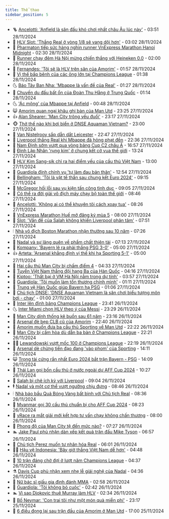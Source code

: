 ```yaml
---
title: Thể thao
sidebar_position: 5
---
```


<!-- vnexpress-the-thao:START -->
- 🪜 [Ancelotti: &#39;Anfield là sân đấu khó chơi nhất châu Âu lúc này&#39;](https://vnexpress.net/ancelotti-anfield-la-san-dau-kho-choi-nhat-chau-au-luc-nay-4821280.html) - 03:51 28/11/2024
- 🦩 [HLV Slot: &#39;Thắng Real ở vòng 1/8 sẽ vang dội hơn&#39;](https://vnexpress.net/hlv-slot-thang-real-o-vong-1-8-se-vang-doi-hon-4821310.html) - 03:02 28/11/2024
- 🧰 [Pharmaton tiếp sức hàng nghìn runner VnExpress Marathon Hanoi Midnight](https://vnexpress.net/pharmaton-tiep-suc-hang-nghin-runner-vnexpress-marathon-hanoi-midnight-4821288.html) - 02:30 28/11/2024
- 🤗 [Runner chạy đêm Hà Nội mừng chiến thắng với Heineken 0.0](https://vnexpress.net/runner-chay-dem-ha-noi-mung-chien-thang-voi-heineken-0-0-4820908.html) - 02:00 28/11/2024
- 🥳 [Fernandes: &#39;Tôi sẽ là HLV trên sân của Amorim&#39;](https://vnexpress.net/fernandes-toi-se-la-hlv-tren-san-cua-amorim-4821213.html) - 01:57 28/11/2024
- 🦣 [Vị thế bấp bênh của các ông lớn tại Champions League](https://vnexpress.net/vi-the-bap-benh-cua-cac-ong-lon-tai-champions-league-4821246.html) - 01:38 28/11/2024
- 🌜 [Báo Tây Ban Nha: &#39;Mbappe là vấn đề của Real&#39;](https://vnexpress.net/bao-tay-ban-nha-mbappe-la-van-de-cua-real-4821227.html) - 01:27 28/11/2024
- 🫶 [Chuyến du đấu bất ổn của Đoàn Thu Hằng ở Trung Quốc](https://vnexpress.net/chuyen-du-dau-bat-on-cua-doan-thu-hang-o-trung-quoc-4820981.html) - 01:14 28/11/2024
- 🌜 [&#39;Ác mộng&#39; của Mbappe tại Anfield](https://vnexpress.net/ac-mong-cua-mbappe-tai-anfield-4821228.html) - 00:48 28/11/2024
- 😺 [Amorim quan ngại khâu ghi bàn của Man Utd](https://vnexpress.net/amorim-quan-ngai-khau-ghi-ban-cua-man-utd-4821214.html) - 23:25 27/11/2024
- 👍 [Alan Shearer: &#39;Man City trông yếu đuối&#39;](https://vnexpress.net/alan-shearer-man-city-trong-yeu-duoi-4821093.html) - 23:17 27/11/2024
- 🐵 [Thở thế nào khi bơi biển ở DNSE Aquaman Vietnam?](https://vnexpress.net/tho-the-nao-khi-boi-bien-o-dnse-aquaman-vietnam-4820421.html) - 23:00 27/11/2024
- 💫 [Van Nistelrooy sắp dẫn dắt Leicester](https://vnexpress.net/van-nistelrooy-sap-dan-dat-leicester-4821212.html) - 22:47 27/11/2024
- 🦆 [Liverpool thắng Real khi Mbappe đá hỏng phạt đền](https://vnexpress.net/liverpool-thang-real-khi-mbappe-da-hong-phat-den-4821215.html) - 22:36 27/11/2024
- 🙉 [Nam Định sớm vượt qua vòng bảng Cup C2 châu Á](https://vnexpress.net/nam-dinh-som-vuot-qua-vong-bang-cup-c2-chau-a-4821204.html) - 16:57 27/11/2024
- 📝 [Đinh Lập Nhân &#39;rụng kim&#39; ở chung kết cờ vua thế giới](https://vnexpress.net/dinh-lap-nhan-rung-kim-o-chung-ket-co-vua-the-gioi-4821179.html) - 13:24 27/11/2024
- 💯 [HLV Kim Sang-sik chỉ ra hai điểm yếu của cầu thủ Việt Nam](https://vnexpress.net/hlv-kim-sang-sik-chi-ra-hai-diem-yeu-cua-cau-thu-viet-nam-4821160.html) - 13:00 27/11/2024
- 🌈 [Guardiola đính chính vụ &#39;tự làm đau bản thân&#39;](https://vnexpress.net/guardiola-dinh-chinh-vu-tu-lam-dau-ban-than-4821176.html) - 12:54 27/11/2024
- 🦩 [Bellingham: &#39;Tôi là vật tế thần sau chung kết Euro 2024&#39;](https://vnexpress.net/bellingham-toi-la-vat-te-than-sau-chung-ket-euro-2024-4821021.html) - 09:15 27/11/2024
- 🐲 [McGregor hối lỗi sau vụ kiện tấn công tình dục](https://vnexpress.net/mcgregor-hoi-loi-sau-vu-kien-tan-cong-tinh-duc-4821005.html) - 09:05 27/11/2024
- 🌁 [Có thể ra đời giải vô địch máy chạy bộ toàn thế giới](https://vnexpress.net/co-the-ra-doi-giai-vo-dich-may-chay-bo-toan-the-gioi-4820919.html) - 08:46 27/11/2024
- 💯 [Ancelotti: &#39;Không ai có thể khuyên tôi cách xoay tua&#39;](https://vnexpress.net/ancelotti-khong-ai-co-the-khuyen-toi-cach-xoay-tua-4821027.html) - 08:26 27/11/2024
- 🌝 [VnExpress Marathon Huế mở đăng ký mùa 5](https://vnexpress.net/vnexpress-marathon-hue-mo-dang-ky-mua-5-4820847.html) - 08:00 27/11/2024
- 🤖 [Slot: &#39;Vấn đề của Salah không khiến Liverpool phân tâm&#39;](https://vnexpress.net/slot-van-de-cua-salah-khong-khien-liverpool-phan-tam-4821014.html) - 07:51 27/11/2024
- 🕯 [Nhà vô địch Boston Marathon nhận thưởng sau 10 năm](https://vnexpress.net/nha-vo-dich-boston-marathon-nhan-thuong-sau-10-nam-4820923.html) - 07:26 27/11/2024
- 🧰 [Nadal và sự lãng quên về phẩm chất thiên tài](https://vnexpress.net/nadal-va-su-lang-quen-ve-pham-chat-thien-tai-4820820.html) - 07:13 27/11/2024
- 🥳 [Kompany: &#39;Bayern lẽ ra phải thắng PSG 3-0&#39;](https://vnexpress.net/kompany-bayern-le-ra-phai-thang-psg-3-0-4820812.html) - 05:00 27/11/2024
- 👍 [Arteta: &#39;Arsenal khẳng định vị thế khi hạ Sporting 5-1&#39;](https://vnexpress.net/arteta-arsenal-khang-dinh-vi-the-khi-ha-sporting-5-1-4820777.html) - 05:00 27/11/2024
- 💪 [Hai cầu thủ Man City bị chấm điểm 4](https://vnexpress.net/hai-cau-thu-man-city-bi-cham-diem-4-4820885.html) - 04:33 27/11/2024
- 👹 [Tuyển Việt Nam thắng đội hạng Ba của Hàn Quốc](https://vnexpress.net/tuyen-viet-nam-thang-doi-hang-ba-cua-han-quoc-4820931.html) - 04:16 27/11/2024
- 🧰 [Kiptoo: &#39;Thất bại ở VM Hà Nội nằm trong dự tính&#39;](https://vnexpress.net/kiptoo-that-bai-o-vm-ha-noi-nam-trong-du-tinh-4819660.html) - 03:57 27/11/2024
- 🚀 [Guardiola: &#39;Tôi muốn làm tổn thương chính mình&#39;](https://vnexpress.net/guardiola-toi-muon-lam-ton-thuong-chinh-minh-4820767.html) - 01:11 27/11/2024
- 🎃 [Trung vệ Hàn Quốc giúp Bayern hạ PSG](https://vnexpress.net/trung-ve-han-quoc-giup-bayern-ha-psg-4820795.html) - 01:06 27/11/2024
- 🧰 [Chủ tịch DNSE: &#39;DNSE Aquaman Vietnam là sân chơi biểu tượng môn bơi - chạy&#39;](https://vnexpress.net/chu-tich-dnse-dnse-aquaman-vietnam-la-san-choi-bieu-tuong-mon-boi-chay-4820199.html) - 01:00 27/11/2024
- 👀 [Inter lên đỉnh bảng Champions League](https://vnexpress.net/inter-len-dinh-bang-champions-league-4820759.html) - 23:41 26/11/2024
- 🌜 [Inter Miami chọn HLV theo ý của Messi](https://vnexpress.net/inter-miami-chon-hlv-theo-y-cua-messi-4820763.html) - 23:29 26/11/2024
- 🫶 [Man City dính thống kê buồn sau 61 năm](https://vnexpress.net/man-city-dinh-thong-ke-buon-sau-61-nam-4820762.html) - 23:16 26/11/2024
- 🦄 [Arsenal đè bẹp CLB cũ của Amorim](https://vnexpress.net/arsenal-de-bep-clb-cu-cua-amorim-4820756.html) - 22:40 26/11/2024
- 🥳 [Amorim muốn đưa ba cầu thủ Sporting về Man Utd](https://vnexpress.net/amorim-muon-dua-ba-cau-thu-sporting-ve-man-utd-4820752.html) - 22:22 26/11/2024
- 🐲 [Man City bị cầm hòa dù dẫn ba bàn ở Champions League](https://vnexpress.net/man-city-bi-cam-hoa-du-dan-ba-ban-o-champions-league-4820754.html) - 22:21 26/11/2024
- 🧑‍🏫 [Lewandowski vượt mốc 100 ở Champions League](https://vnexpress.net/lewandowski-vuot-moc-100-o-champions-league-4820753.html) - 22:19 26/11/2024
- 🤔 [Arsenal dè chừng tiền đạo đang &#39;vào phom&#39; của Sporting](https://vnexpress.net/arsenal-de-chung-tien-dao-dang-vao-phom-cua-sporting-4820380.html) - 14:11 26/11/2024
- 😺 [Trọng tài cứng rắn nhất Euro 2024 bắt trận Bayern - PSG](https://vnexpress.net/trong-tai-cung-ran-nhat-euro-2024-bat-tran-bayern-psg-4820681.html) - 14:09 26/11/2024
- 💪 [Thái Lan gọi bốn cầu thủ ở nước ngoài dự AFF Cup 2024](https://vnexpress.net/thai-lan-goi-bon-cau-thu-o-nuoc-ngoai-du-aff-cup-2024-4820679.html) - 10:27 26/11/2024
- 💼 [Salah bị chê ích kỷ với Liverpool](https://vnexpress.net/salah-bi-che-ich-ky-voi-liverpool-4820565.html) - 09:04 26/11/2024
- 🕴 [Nadal và một cơ thể vượt ngưỡng chịu đựng](https://vnexpress.net/nadal-va-mot-co-the-vuot-nguong-chiu-dung-4820610.html) - 08:46 26/11/2024
- 🕯 [Nhà báo bầu Quả Bóng Vàng bất bình với Chủ tịch Real](https://vnexpress.net/nha-bao-bau-qua-bong-vang-bat-binh-voi-chu-tich-real-4820554.html) - 08:36 26/11/2024
- 📝 [Myanmar gọi 30 cầu thủ chuẩn bị cho AFF Cup 2024](https://vnexpress.net/myanmar-goi-30-cau-thu-chuan-bi-cho-aff-cup-2024-4820509.html) - 08:23 26/11/2024
- 🧐 [vRace ra mắt giải mới kết hợp tư vấn chạy không chấn thương](https://vnexpress.net/vrace-ra-mat-giai-moi-ket-hop-tu-van-chay-khong-chan-thuong-4820549.html) - 08:00 26/11/2024
- 🙉 [Phong độ của Man City tệ đến mức nào?](https://vnexpress.net/phong-do-cua-man-city-te-den-muc-nao-4820526.html) - 07:27 26/11/2024
- 🏊 [Jake Paul phủ nhận dàn xếp kết quả trận đấu Mike Tyson](https://vnexpress.net/jake-paul-phu-nhan-dan-xep-ket-qua-tran-dau-mike-tyson-4820407.html) - 06:57 26/11/2024
- 🌊 [Chủ tịch Perez muốn tư nhân hóa Real](https://vnexpress.net/chu-tich-perez-muon-tu-nhan-hoa-real-4820495.html) - 06:01 26/11/2024
- 👨‍🏫 [Hậu vệ Indonesia: &#39;Bây giờ thắng Việt Nam dễ hơn&#39;](https://vnexpress.net/hau-ve-indonesia-bay-gio-thang-viet-nam-de-hon-4820296.html) - 04:48 26/11/2024
- 🥷 [10 trận đáng chờ đợi ở lượt năm Champions League](https://vnexpress.net/10-tran-dang-cho-doi-o-luot-nam-champions-league-4820276.html) - 04:37 26/11/2024
- ⚗️ [Davis Cup phủ nhận xem nhẹ lễ giải nghệ của Nadal](https://vnexpress.net/davis-cup-phu-nhan-xem-nhe-le-giai-nghe-cua-nadal-4820451.html) - 04:36 26/11/2024
- 🌮 [Nữ bác sĩ giấu gia đình đánh MMA](https://vnexpress.net/nu-bac-si-giau-gia-dinh-danh-mma-4820377.html) - 02:58 26/11/2024
- 🤩 [Guardiola: &#39;Tôi không bỏ cuộc&#39;](https://vnexpress.net/guardiola-toi-khong-bo-cuoc-4820299.html) - 02:42 26/11/2024
- 🏊 [Vì sao Djokovic thuê Murray làm HLV](https://vnexpress.net/vi-sao-djokovic-thue-murray-lam-hlv-4820175.html) - 02:34 26/11/2024
- 🐎 [Bố Neymar: &#39;Con trai tôi như một món quà miễn phí&#39;](https://vnexpress.net/bo-neymar-con-trai-toi-nhu-mot-mon-qua-mien-phi-4820294.html) - 23:17 25/11/2024
- 💫 [6 điều đọng lại sau trận đầu của Amorim ở Man Utd](https://vnexpress.net/6-dieu-dong-lai-sau-tran-dau-cua-amorim-o-man-utd-4820262.html) - 17:00 25/11/2024<!-- vnexpress-the-thao:END -->
